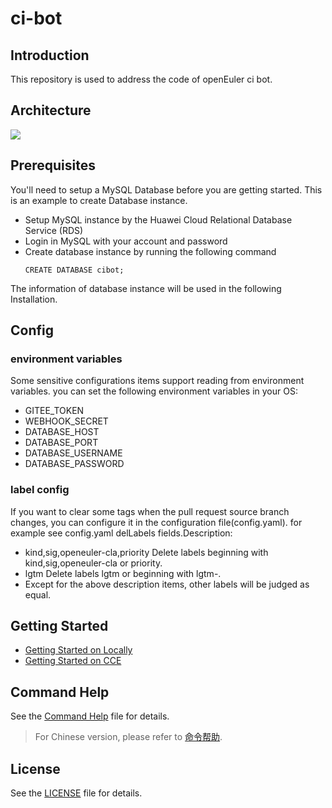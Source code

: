 # ci-bot

## Introduction

This repository is used to address the code of openEuler ci bot.

## Architecture

<img src="./docs/images/architecture.png" />

## Prerequisites

You'll need to setup a MySQL Database before you are getting started.
This is an example to create Database instance.

* Setup MySQL instance by the Huawei Cloud Relational Database Service (RDS)
* Login in MySQL with your account and password
* Create database instance by running the following command
    ```
    CREATE DATABASE cibot;
    ```
The information of database instance will be used in the following Installation.

## Config
### environment variables
Some sensitive configurations items support reading from environment variables.
you can set the following environment variables in your OS:
* GITEE_TOKEN 
* WEBHOOK_SECRET
* DATABASE_HOST 
* DATABASE_PORT
* DATABASE_USERNAME
* DATABASE_PASSWORD
### label config
If you want to clear some tags when the pull request source branch changes,
 you can configure it in the configuration file(config.yaml).
 for example see config.yaml delLabels fields.Description:
 * kind,sig,openeuler-cla,priority Delete labels beginning with kind,sig,openeuler-cla or priority. 
 * lgtm Delete labels lgtm or beginning with lgtm-.
 * Except for the above description items, other labels will be judged as equal.
 

## Getting Started

* [Getting Started on Locally](deploy/locally/README.md)
* [Getting Started on CCE](deploy/cce/README.md)

## Command Help

See the [Command Help](https://gitee.com/openeuler/community/blob/master/en/sig-infrastructure/command.md) file for details.
> For Chinese version, please refer to [命令帮助](https://gitee.com/openeuler/community/blob/master/zh/sig-infrastructure/command.md).

## License

See the [LICENSE](LICENSE) file for details.


